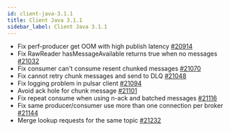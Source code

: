 ```yaml
---
id: client-java-3.1.1
title: Client Java 3.1.1
sidebar_label: Client Java 3.1.1
---
```


- Fix perf-producer get OOM with high publish latency [#20914](https://github.com/apache/pulsar/pull/20914)
- Fix RawReader hasMessageAvailable returns true when no messages [#21032](https://github.com/apache/pulsar/pull/21032)
- Fix consumer can't consume resent chunked messages [#21070](https://github.com/apache/pulsar/pull/21070)
- Fix cannot retry chunk messages and send to DLQ [#21048](https://github.com/apache/pulsar/pull/21048)
- Fix logging problem in pulsar client [#21094](https://github.com/apache/pulsar/pull/21094)
- Avoid ack hole for chunk message [#21101](https://github.com/apache/pulsar/pull/21101)
- Fix repeat consume when using n-ack and batched messages [#21116](https://github.com/apache/pulsar/pull/21116)
- Fix same producer/consumer use more than one connection per broker [#21144](https://github.com/apache/pulsar/pull/21144)
- Merge lookup requests for the same topic [#21232](https://github.com/apache/pulsar/pull/21232)
